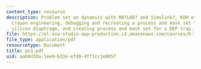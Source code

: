 ```yaml
---
content_type: resource
description: Problem set on dynamics with MATLAB? and Simulink?, KOH etched diaphragm,
  crayon engineering, debugging and recreating a process and mask set for a pressure-sensing
  silicon diaphragm, and creating process and mask set for a DEP trap.
file: https://ol-ocw-studio-app-production.s3.amazonaws.com/courses/6-777j-design-and-fabrication-of-microelectromechanical-devices-spring-2007/aab0d30a1ee9b33eefd94ff1cc1e0057_ps1.pdf
file_type: application/pdf
resourcetype: Document
title: ps1.pdf
uid: aab0d30a-1ee9-b33e-efd9-4ff1cc1e0057
---
```

